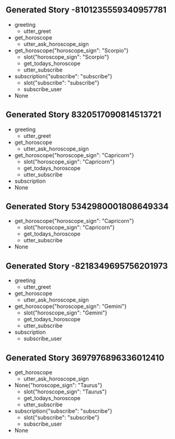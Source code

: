 ## Generated Story -8101235559340957781
* greeting
    - utter_greet
* get_horoscope
    - utter_ask_horoscope_sign
* get_horoscope{"horoscope_sign": "Scorpio"}
    - slot{"horoscope_sign": "Scorpio"}
    - get_todays_horoscope
    - utter_subscribe
* subscription{"subscribe": "subscribe"}
    - slot{"subscribe": "subscribe"}
    - subscribe_user
* None

## Generated Story 8320517090814513721
* greeting
    - utter_greet
* get_horoscope
    - utter_ask_horoscope_sign
* get_horoscope{"horoscope_sign": "Capricorn"}
    - slot{"horoscope_sign": "Capricorn"}
    - get_todays_horoscope
    - utter_subscribe
* subscription
* None

## Generated Story 5342980001808649334
* get_horoscope{"horoscope_sign": "Capricorn"}
    - slot{"horoscope_sign": "Capricorn"}
    - get_todays_horoscope
    - utter_subscribe
* None

## Generated Story -8218349695756201973
* greeting
    - utter_greet
* get_horoscope
    - utter_ask_horoscope_sign
* get_horoscope{"horoscope_sign": "Gemini"}
    - slot{"horoscope_sign": "Gemini"}
    - get_todays_horoscope
    - utter_subscribe
* subscription
    - subscribe_user

## Generated Story 3697976896336012410
* get_horoscope
    - utter_ask_horoscope_sign
* None{"horoscope_sign": "Taurus"}
    - slot{"horoscope_sign": "Taurus"}
    - get_todays_horoscope
    - utter_subscribe
* subscription{"subscribe": "subscribe"}
    - slot{"subscribe": "subscribe"}
    - subscribe_user
* None

